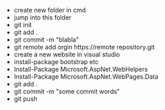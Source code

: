 + create new folder in cmd
+ jump into this folder
+ git init
+ git add .
+ git commit -m "blabla"
+ git remote add orgin https://remote repository.git
+ create a new website in visual studio
+ install-package bootstrap etc
+ Install-Package Microsoft.AspNet.WebHelpers 
+ Install-Package Microsoft.AspNet.WebPages.Data
+ git add .
+ git commit -m "some commit words"
+ git push
